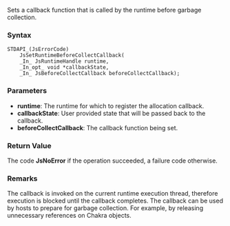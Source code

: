 Sets a callback function that is called by the runtime before garbage collection. 
### Syntax 
```
STDAPI_(JsErrorCode)
    JsSetRuntimeBeforeCollectCallback(
    _In_ JsRuntimeHandle runtime,
    _In_opt_ void *callbackState,
    _In_ JsBeforeCollectCallback beforeCollectCallback);
```
### Parameters 
* __runtime__: The runtime for which to register the allocation callback.
* __callbackState__:  User provided state that will be passed back to the callback.
* __beforeCollectCallback__: The callback function being set.

### Return Value 
The code **JsNoError** if the operation succeeded, a failure code otherwise.
### Remarks 
The callback is invoked on the current runtime execution thread, therefore execution is
blocked until the callback completes.
The callback can be used by hosts to prepare for garbage collection. For example, by
releasing unnecessary references on Chakra objects.

